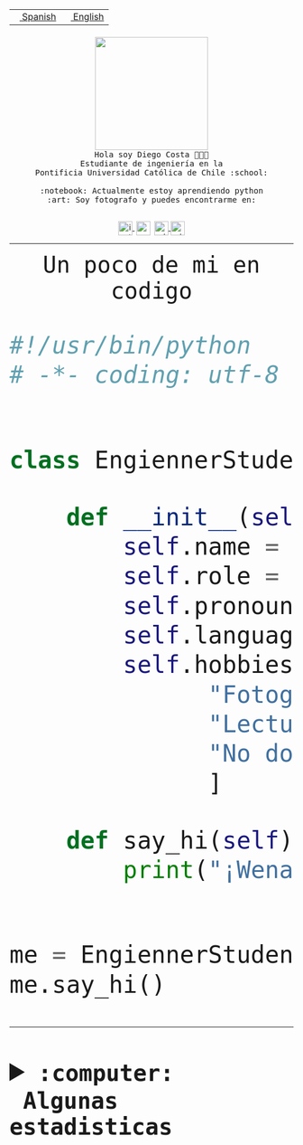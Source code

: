 <table border="0"  align="right">
 <tr><td><a href="README.md"><img src="https://upload.wikimedia.org/wikipedia/commons/thumb/8/89/Bandera_de_Espa%C3%B1a.svg/1200px-Bandera_de_Espa%C3%B1a.svg.png" height="10"> Spanish</a></td>
 <td><a href="README.en.md"><img src="https://upload.wikimedia.org/wikipedia/commons/a/a4/Flag_of_the_United_States.svg" height="10"> English</a></td></tr>
</table><br><br><br>


<p align="center">
  <img src="https://github.com/diegocostares/diegocostares/blob/main/Images/aaa2.gif?raw=true" height="200px">
  <br><samp>
    Hola soy Diego Costa 👨🏻‍💻<br>
    Estudiante de ingeniería en la <br>
    Pontificia Universidad Católica de Chile :school:<br>
  <br>
    :notebook: Actualmente estoy aprendiendo python <br>
    :art: Soy fotografo y puedes encontrarme en: <br>
  <br></samp>
  
</p>

<p align="center">
   <a href="https://instagram.com/diegocosta_no" target="blank">
    <img 
    align="center" src="https://cdn.jsdelivr.net/npm/simple-icons@3.0.1/icons/instagram.svg" alt="instagram" height="25px" width="25px" />
  </a>
  <a style="border: 3px solid; color: white;"href="https://t.me/diegocosta_no" target="blank">
  <img
  align="center" alt="Telegram" width="25px" src="https://icons-for-free.com/iconfiles/png/512/Telegram-1324888767380505522.png" />
</a>
<a href="https://api.whatsapp.com/send?phone=56971897835&text=Hola!" target="blank">
  <img
  align="center" alt="wtsp" width="25px" src="https://img.icons8.com/pastel-glyph/2x/whatsapp--v2.png" />
</a>
<a href="https://www.linkedin.com/in/diego-costa-786249213/" target="blank">
  <img
  align="center" alt="wtsp" width="25px" src="https://img.icons8.com/metro/452/linkedin.png" />
</a>

  </a>
</p>

---


<p align="center"><font size="25"><samp>Un poco de mi en codigo</samp></front></p>


```python
#!/usr/bin/python
# -*- coding: utf-8 -*-


class EngiennerStudent:

    def __init__(self):
        self.name = "Diego Costa"
        self.role = "Estudiante"
        self.pronouns = "he/him"
        self.language_spoken = ["es_CL", "en_US"]
        self.hobbies = [
              "Fotografia",
              "Lectura",
              "No dormir",
              ]

    def say_hi(self):
        print("¡Wena mundo!")


me = EngiennerStudent()
me.say_hi()
```
---
<details>
  <summary><b><samp>:computer: &nbsp;Algunas estadisticas</samp></b></summary>
  <br/></p>

<!--START_SECTION:waka-->
![Code Time](http://img.shields.io/badge/Code%20Time-772%20hrs%206%20mins-blue)

**Soy nocturno 🦉** 

```text
🌞 Mañana         7 commits       ░░░░░░░░░░░░░░░░░░░░░░░░░   01.07 % 
🌆 Día          198 commits       ███████░░░░░░░░░░░░░░░░░░   30.23 % 
🌃 Tarde        262 commits       ██████████░░░░░░░░░░░░░░░   40.00 % 
🌙 Noche        188 commits       ███████░░░░░░░░░░░░░░░░░░   28.70 % 

```
📅 **Soy más productivo los Miércoles** 

```text
Lunes           82 commits       ███░░░░░░░░░░░░░░░░░░░░░░   12.52 % 
Martes          74 commits       ██░░░░░░░░░░░░░░░░░░░░░░░   11.30 % 
Miércoles      142 commits       █████░░░░░░░░░░░░░░░░░░░░   21.68 % 
Jueves          82 commits       ███░░░░░░░░░░░░░░░░░░░░░░   12.52 % 
Viernes         57 commits       ██░░░░░░░░░░░░░░░░░░░░░░░   08.70 % 
Sábado          91 commits       ███░░░░░░░░░░░░░░░░░░░░░░   13.89 % 
Domingo        127 commits       ████░░░░░░░░░░░░░░░░░░░░░   19.39 % 

```


📊 **Esta semana me dediqué a** 

```text
🐱‍💻 Proyectos: 
Sin actividad registrada esta semana

```


 Last Updated on 19/02/2023 12:36:46 UTC
<!--END_SECTION:waka-->
  
  

<p align="center"> <img src="https://github-readme-stats.vercel.app/api?username=diegocostares&show_icons=true&theme=ayu-mirage" alt="abhisheknaiidu" /></p>
 
</details>
